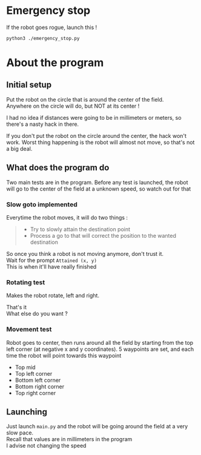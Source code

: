 # Emergency stop
If the robot goes rogue, launch this !
```bash
python3 ./emergency_stop.py
```
# About the program
## Initial setup
Put the robot on the circle that is around the center of the field.  
Anywhere on the circle will do, but NOT at its center !

I had no idea if distances were going to be in millimeters or meters, so there's a nasty hack in there.

If you don't put the robot on the circle around the center, the hack won't work.
Worst thing happening is the robot will almost not move, so that's not a big deal.

## What does the program do
Two main tests are in the program.
Before any test is launched, the robot will go to the center of the field at a unknown speed, so watch out for that

### Slow goto implemented
Everytime the robot moves, it will do two things :
> 
>* Try to slowly attain the destination point
>* Process a go to that will correct the position to the wanted destination

So once you think a robot is not moving anymore, don't trust it.  
Wait for the prompt `Attained (x, y)`  
This is when it'll have really finished
### Rotating test
Makes the robot rotate, left and right.  

That's it   
What else do you want ?
### Movement test
Robot goes to center, then runs around all the field by starting from the top left corner (at negative x and y coordinates).
5 waypoints are set, and each time the robot will point towards this waypoint
* Top mid
* Top left corner
* Bottom left corner
* Bottom right corner
* Top right corner

## Launching
Just launch `main.py` and the robot will be going around the field at a very slow pace.  
Recall that values are in millimeters in the program  
I advise not changing the speed